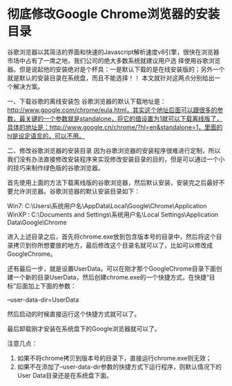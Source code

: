 #   彻底修改Google Chrome浏览器的安装目录
谷歌浏览器以其简洁的界面和快速的Javascript解析速度v8引擎，很快在浏览器市场中占有了一席之地，我们公司的绝大多数系统就建议用户选 择使用谷歌浏览器。但是说起他的安装绝对是个杯具：一是默认下载的是在线安装版的；另外一个就是默认的安装目录在系统盘，而且不能选择！！ 本文就针对这两点分别给出一个解决方案。

一、下载谷歌的离线安装包
谷歌浏览器的默认下载地址是：http://www.google.com/chrome/eula.html，其实这个地址后面可以跟很多的参数，最关键的一个参数就是standalone，将它的值设置为1就可以下载离线版了，具体的地址是：http://www.google.cn/chrome/?hl=en&standalone=1，里面的hl是设定语言的，可以不用。

二、修改谷歌浏览器的安装目录
因为谷歌浏览器的安装程序很难进行定制，所以我们没有办法直接修改安装程序来实现修改安装目录的目的，但是可以通过一个小的技巧来制作绿色版的谷歌浏览器。

首先使用上面的方法下载离线版的谷歌浏览器，然后默认安装，安装完之后最好不要允许浏览器。谷歌浏览器的默认安装目录如下：

Win7:
C:\Users\系统用户名\AppData\Local\Google\Chrome\Application
WinXP :
C:\Documents and Settings\系统用户名\Local Settings\Application Data\Google\Chrome

进入上述目录之后，首先将chrome.exe放到包含版本号的目录中，然后将这个目录拷贝到你所想要放的地方，最后修改这个目录名就可以了，比如可以修改成GoogleChrome。

还有最后一步，就是设置UserData。可以在刚才那个GoogleChrome目录下面创建一个新的目录UserData，然后创建chrome.exe的一个快捷方式，在快捷“目标”后面加上下面的参数：

–user-data-dir=UserData

然后启动的时候直接运行这个快捷方式就可以了。

最后卸载刚才安装在系统盘下的Google浏览器就可以了。

注意几点：
1. 如果不将chrome拷贝到版本号的目录下，直接运行chrome.exe则无效；
2. 如果不在添加了–user-data-dir参数的快捷方式下运行程序，则默认情况下的User Data目录还是在系统盘下面。